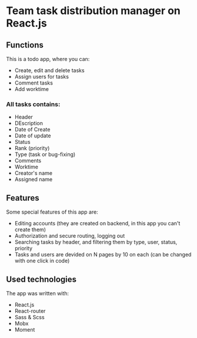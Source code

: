 # Team task distribution manager on React.js

## Functions

This is a todo app, where you can:
  - Create, edit and delete tasks
  - Assign users for tasks
  - Comment tasks
  - Add worktime

### All tasks contains:
  - Header
  - DEscription
  - Date of Create
  - Date of update
  - Status
  - Rank (priority)
  - Type (task or bug-fixing)
  - Comments
  - Worktime
  - Creator's name
  - Assigned name

## Features

Some special features of this app are:
  - Editing accounts (they are created on backend, in this app you can't create them)
  - Authorization and secure routing, logging out
  - Searching tasks by header, and filtering them by type, user, status, priority
  - Tasks and users are devided on N pages by 10 on each (can be changed with one click in code)

## Used technologies

The app was written with:
  - React.js
  - React-router
  - Sass & Scss
  - Mobx
  - Moment
